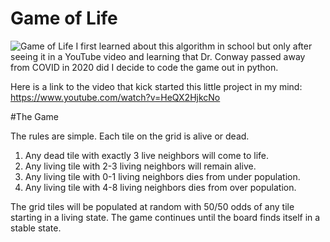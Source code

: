 # Game of Life
![Game of Life]()
I first learned about this algorithm in school but only after seeing it in a YouTube video and learning that Dr. Conway passed away from COVID in 2020 did I decide to code the game out in python. 
 
 
Here is a link to the video that kick started this little project in my mind: https://www.youtube.com/watch?v=HeQX2HjkcNo


#The Game

The rules are simple. Each tile on the grid is alive or dead. 
1. Any dead tile with exactly 3 live neighbors will come to life. 
2. Any living tile with 2-3 living neighbors will remain alive. 
3. Any living tile with 0-1 living neighbors dies from under population.
4. Any living tile with 4-8 living neighbors dies from over population. 

The grid tiles will be populated at random with 50/50 odds of any tile starting in a living state. The game continues until the board finds itself in a stable state. 
